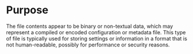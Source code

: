 # Purpose
The file contents appear to be binary or non-textual data, which may represent a compiled or encoded configuration or metadata file. This type of file is typically used for storing settings or information in a format that is not human-readable, possibly for performance or security reasons.
